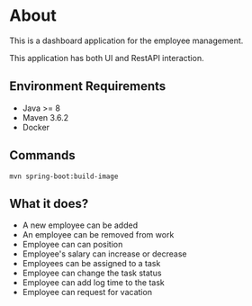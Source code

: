 # About 
This is a dashboard application for the employee management.

This application has both UI and RestAPI interaction.

## Environment Requirements
- Java >= 8
- Maven 3.6.2
- Docker

## Commands
```mvn spring-boot:build-image```

## What it does?
- A new employee can be added
- An employee can be removed from work
- Employee can can position
- Employee's salary can increase or decrease
- Employees can be assigned to a task
- Employee can change the task status
- Employee can add log time to the task
- Employee can request for vacation


